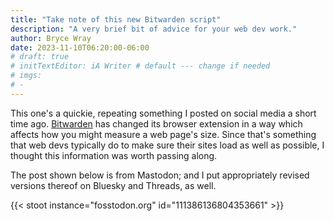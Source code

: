 ```yaml
---
title: "Take note of this new Bitwarden script"
description: "A very brief bit of advice for your web dev work."
author: Bryce Wray
date: 2023-11-10T06:20:00-06:00
# draft: true
# initTextEditor: iA Writer # default --- change if needed
# imgs:
# -
---
```


This one's a quickie, repeating something I posted on social media a short time ago. [Bitwarden](https://bitwarden.com) has changed its browser extension in a way which affects how you might measure a web page's size. Since that's something that web devs typically do to make sure their sites load as well as possible, I thought this information was worth passing along.

<!--more-->

The post shown below is from Mastodon; and I put appropriately revised versions thereof on Bluesky and Threads, as well.

{{< stoot instance="fosstodon.org" id="111386136804353661" >}}

<!--
The @bitwarden browser extension now injects `page-script.js` (437 Kb) into each page. It’s apparently due to Bitwarden’s recently added support for passkeys.

If you use this extension and are trying to measure your pages’ download size, be sure to filter out this script by name in the Inspector view of your preferred browser **or** just use Inspector within a private/“incognito” tab/window.

#WebDev #WebDevTips #HTML #JS #JavaScript #Bitwarden #Browser

https://fosstodon.org/@BryceWrayTX/111386136804353661\
2023-11-10-0559CST


The Bitwarden browser extension now injects `page-script.js` (437 Kb) into each page. It’s apparently due to Bitwarden’s passkeys support. When measuring pages’ download size, filter out this script by name in the Inspector **or** use Inspector within a private/“incognito” tab/window.

https://bsky.app/profile/brycewray.com/post/3kdtgewhfdd2l
2023-11-10-0601CST [shorter due to Bluesky's more restrictive character-count limit]

The Bitwarden browser extension now injects `page-script.js` (437 Kb) into each page. It’s apparently due to Bitwarden’s recently added support for passkeys.

If you use this extension and are trying to measure your pages’ download size, be sure to filter out this script by name in the Inspector view of your preferred browser **or** just use Inspector within a private/“incognito” tab/window.
#WebDev #WebDevTips #HTML #JS #JavaScript #Bitwarden #Browser

https://www.threads.net/@brycewraytx/post/Czdv4GfrqXe
2023-11-10-0602CST

-->
